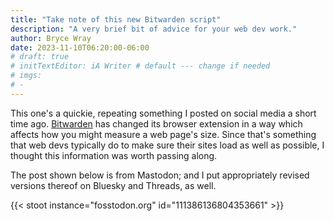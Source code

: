 ```yaml
---
title: "Take note of this new Bitwarden script"
description: "A very brief bit of advice for your web dev work."
author: Bryce Wray
date: 2023-11-10T06:20:00-06:00
# draft: true
# initTextEditor: iA Writer # default --- change if needed
# imgs:
# -
---
```


This one's a quickie, repeating something I posted on social media a short time ago. [Bitwarden](https://bitwarden.com) has changed its browser extension in a way which affects how you might measure a web page's size. Since that's something that web devs typically do to make sure their sites load as well as possible, I thought this information was worth passing along.

<!--more-->

The post shown below is from Mastodon; and I put appropriately revised versions thereof on Bluesky and Threads, as well.

{{< stoot instance="fosstodon.org" id="111386136804353661" >}}

<!--
The @bitwarden browser extension now injects `page-script.js` (437 Kb) into each page. It’s apparently due to Bitwarden’s recently added support for passkeys.

If you use this extension and are trying to measure your pages’ download size, be sure to filter out this script by name in the Inspector view of your preferred browser **or** just use Inspector within a private/“incognito” tab/window.

#WebDev #WebDevTips #HTML #JS #JavaScript #Bitwarden #Browser

https://fosstodon.org/@BryceWrayTX/111386136804353661\
2023-11-10-0559CST


The Bitwarden browser extension now injects `page-script.js` (437 Kb) into each page. It’s apparently due to Bitwarden’s passkeys support. When measuring pages’ download size, filter out this script by name in the Inspector **or** use Inspector within a private/“incognito” tab/window.

https://bsky.app/profile/brycewray.com/post/3kdtgewhfdd2l
2023-11-10-0601CST [shorter due to Bluesky's more restrictive character-count limit]

The Bitwarden browser extension now injects `page-script.js` (437 Kb) into each page. It’s apparently due to Bitwarden’s recently added support for passkeys.

If you use this extension and are trying to measure your pages’ download size, be sure to filter out this script by name in the Inspector view of your preferred browser **or** just use Inspector within a private/“incognito” tab/window.
#WebDev #WebDevTips #HTML #JS #JavaScript #Bitwarden #Browser

https://www.threads.net/@brycewraytx/post/Czdv4GfrqXe
2023-11-10-0602CST

-->
